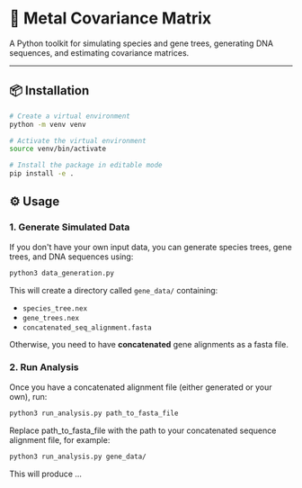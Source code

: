 # 🧬 Metal Covariance Matrix

A Python toolkit for simulating species and gene trees, generating DNA sequences, and estimating covariance matrices.

---

## 📦 Installation

```bash
# Create a virtual environment
python -m venv venv

# Activate the virtual environment
source venv/bin/activate

# Install the package in editable mode
pip install -e .
```

## ⚙️ Usage

### 1. Generate Simulated Data

If you don't have your own input data, you can generate species trees, gene trees, and DNA sequences using:

```bash
python3 data_generation.py
```

This will create a directory called `gene_data/` containing:
* `species_tree.nex`
* `gene_trees.nex`
* `concatenated_seq_alignment.fasta`

Otherwise, you need to have **concatenated** gene alignments as a fasta file.

### 2. Run Analysis
Once you have a concatenated alignment file (either generated or your own), run:
```bash
python3 run_analysis.py path_to_fasta_file
```
Replace path_to_fasta_file with the path to your concatenated sequence alignment file, for example:
```bash
python3 run_analysis.py gene_data/
```
This will produce ... 
